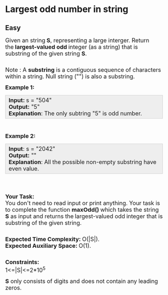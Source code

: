 # Largest odd number in string
## Easy
<div class="problems_problem_content__Xm_eO"><p><span style="font-size:18px">Given an string<strong> S</strong>, representing a large interger. Return the<strong><em>&nbsp;</em>largest-valued odd&nbsp;</strong>integer (as a string) that is substring of the given string <strong>S</strong>.</span></p>

<p><br>
<span style="font-size:18px">Note : A&nbsp;<strong>substring</strong>&nbsp;is a contiguous sequence of characters within a string. Null string ("") is also a substring.</span></p>

<p><span style="font-size:18px"><strong>Example 1:</strong></span></p>

<div style="background: rgb(238, 238, 238); border: 1px solid rgb(204, 204, 204); padding: 5px 10px; --darkreader-inline-bgimage: initial; --darkreader-inline-bgcolor:#212324; --darkreader-inline-border-top:#3c4142; --darkreader-inline-border-right:#3c4142; --darkreader-inline-border-bottom:#3c4142; --darkreader-inline-border-left:#3c4142;" data-darkreader-inline-bgimage="" data-darkreader-inline-bgcolor="" data-darkreader-inline-border-top="" data-darkreader-inline-border-right="" data-darkreader-inline-border-bottom="" data-darkreader-inline-border-left=""><span style="font-size:18px"><strong>Input: </strong>s = "504"<br>
<strong>Output:</strong> "5"<br>
<strong>Explanation</strong>: The only subtring "5" is odd number.</span></div>

<p>&nbsp;</p>

<p><span style="font-size:18px"><strong>Example 2:</strong></span></p>

<div style="background: rgb(238, 238, 238); border: 1px solid rgb(204, 204, 204); padding: 5px 10px; --darkreader-inline-bgimage: initial; --darkreader-inline-bgcolor:#212324; --darkreader-inline-border-top:#3c4142; --darkreader-inline-border-right:#3c4142; --darkreader-inline-border-bottom:#3c4142; --darkreader-inline-border-left:#3c4142;" data-darkreader-inline-bgimage="" data-darkreader-inline-bgcolor="" data-darkreader-inline-border-top="" data-darkreader-inline-border-right="" data-darkreader-inline-border-bottom="" data-darkreader-inline-border-left=""><span style="font-size:18px"><strong>Input</strong>: s = "2042"<br>
<strong>Output:</strong> ""<br>
<strong>Explanation</strong>: All the possible non-empty substring have even value.</span></div>

<p>&nbsp;</p>

<p><br>
<span style="font-size:18px"><strong>Your Task:</strong><br>
You don't need to read input or print anything. Your task is to complete the function <strong>maxOdd()&nbsp;</strong>which takes the string<strong> S</strong>&nbsp;as input&nbsp;and returns the<strong><em>&nbsp;</em></strong>largest-valued odd<strong>&nbsp;</strong>integer&nbsp;that is substring of the given string.</span></p>

<p><br>
<span style="font-size:18px"><strong>Expected Time Complexity:&nbsp;</strong>O(|S|).<br>
<strong>Expected Auxiliary Space:&nbsp;</strong>O(1).</span></p>

<p><br>
<span style="font-size:18px"><strong>Constraints:</strong><br>
1&lt;=|S|&lt;=2*10<sup>5</sup></span></p>

<p><span style="font-size:18px"><strong>S</strong> only consists of digits and does not contain any leading zeros.</span></p>
</div>